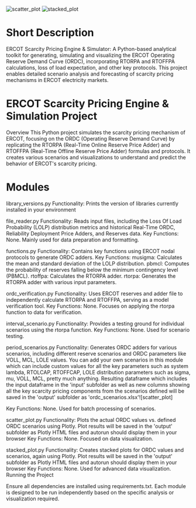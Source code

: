 ![scatter_plot](https://github.com/ramirazodi/ercot_ordc_engine_simulator/assets/106940649/79362f2a-6bc2-44fa-a49c-3df18969811a)
![stacked_plot](https://github.com/ramirazodi/ercot_ordc_engine_simulator/assets/106940649/8eea2efe-2f2e-4554-a4bb-31e0d7b31565)


# Short Description
ERCOT Scarcity Pricing Engine & Simulator: A Python-based analytical toolkit for generating, simulating and visualizing the ERCOT Operating Reserve Demand Curve (ORDC), 
incorporating RTORPA and RTOFFPA calculations, loss of load expectation, and other key protocols. This project enables detailed scenario analysis and forecasting of scarcity pricing mechanisms 
in ERCOT electricity markets.

# ERCOT Scarcity Pricing Engine & Simulation Project

Overview
This Python project simulates the scarcity pricing mechanism of ERCOT, focusing on the ORDC (Operating Reserve Demand Curve) by replicating the RTORPA (Real-Time Online Reserve Price Adder) 
and RTOFFPA (Real-Time Offline Reserve Price Adder) formulas and protocols. It creates various scenarios and visualizations to understand and predict the behavior of ERCOT's scarcity pricing.

# Modules

library_versions.py
Functionality: Prints the version of libraries currently installed in your environment 

file_reader.py
Functionality: Reads input files, including the Loss Of Load Probability (LOLP) distribution metrics and historical Real-Time ORDC, Reliability Deployment Price Adders, and Reserves data.
Key Functions: None. Mainly used for data preparation and formatting.

functions.py
Functionality: Contains key functions using ERCOT nodal protocols to generate ORDC adders.
Key Functions:
musigma: Calculates the mean and standard deviation of the LOLP distribution.
pbmcl: Computes the probability of reserves falling below the minimum contingency level (PBMCL).
rtoffpa: Calculates the RTORPA adder.
rtorpa: Generates the RTORPA adder with various input parameters.

ordc_verification.py
Functionality: Uses ERCOT reserves and adder file to independently calculate RTORPA and RTOFFPA, serving as a model verification tool.
Key Functions: None. Focuses on applying the rtorpa function to data for verification.

interval_scenario.py
Functionality: Provides a testing ground for individual scenarios using the rtorpa function.
Key Functions: None. Used for scenario testing.

period_scenarios.py
Functionality: Generates ORDC adders for various scenarios, including different reserve scenarios and ORDC parameters like VOLL, MCL, LOLE values. You can add your own scenarios in this module which can include 
custom values for all the key parameters such as system lambda, RTOLCAP, RTOFFCAP, LOLE distribution parameters such as sigma, mu, VOLL, MCL, pretty much anything. Resulting dataframe which includes the input
dataframe in the 'input' subfolder as well as new columns showing all the key scarcity pricing components from the scenarios defined will be saved in the 'output' subfolder as 'ordc_scenarios.xlsx'![scatter_plot]

Key Functions: None. Used for batch processing of scenarios.

scatter_plot.py
Functionality: Plots the actual ORDC values vs. defined ORDC scenarios using Plotly. Plot results will be saved in the 'output' subfolder as Plotly HTML files and autorun should display them in your browser
Key Functions: None. Focused on data visualization.

stacked_plot.py
Functionality: Creates stacked plots for ORDC values and scenarios, again using Plotly. Plot results will be saved in the 'output' subfolder as Plotly HTML files and autorun should display them in your browser
Key Functions: None. Used for advanced data visualization.
Running the Project

Ensure all dependencies are installed using requirements.txt. Each module is designed to be run independently based on the specific analysis or visualization required.
